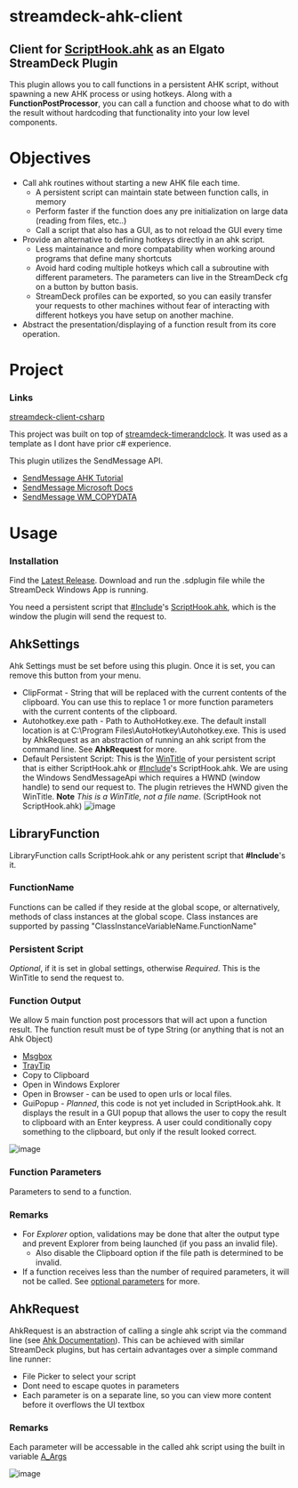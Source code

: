 # streamdeck-ahk-client
## Client for [ScriptHook.ahk](/../../../../SheriffBuzz/ScriptHook.ahk) as an Elgato StreamDeck Plugin

This plugin allows you to call functions in a persistent AHK script, without spawning a new AHK process or using hotkeys. Along with a **FunctionPostProcessor**, you can call a function and choose what to do with the result without hardcoding that functionality into your low level components.

# Objectives
  * Call ahk routines without starting a new AHK file each time.
    - A persistent script can maintain state between function calls, in memory
    - Perform faster if the function does any pre initialization on large data (reading from files, etc..)
    - Call a script that also has a GUI, as to not reload the GUI every time
  * Provide an alternative to defining hotkeys directly in an ahk script.
    - Less maintainance and more compatability when working around programs that define many shortcuts
    - Avoid hard coding multiple hotkeys which call a subroutine with different parameters. The parameters can live in the StreamDeck cfg on a button by button basis.
    - StreamDeck profiles can be exported, so you can easily transfer your requests to other machines without fear of interacting with different hotkeys you have setup on another machine.
  * Abstract the presentation/displaying of a function result from its core operation.
    

# Project
### Links
[streamdeck-client-csharp](https://github.com/TyrenDe/streamdeck-client-csharp)

This project was built on top of [streamdeck-timerandclock](https://github.com/TyrenDe/streamdeck-timerandclock). It was used as a template as I dont have prior c# experience.

This plugin utilizes the SendMessage API.
  * [SendMessage AHK Tutorial](https://www.autohotkey.com/docs/misc/SendMessage.htm)
  * [SendMessage Microsoft Docs](https://docs.microsoft.com/en-us/windows/win32/api/winuser/nf-winuser-sendmessage)
  * [SendMessage WM_COPYDATA](https://docs.microsoft.com/en-us/windows/win32/dataxchg/wm-copydata)

# Usage
### Installation
Find the [Latest Release](../../releases/latest). Download and run the .sdplugin file while the StreamDeck Windows App is running.

You need a persistent script that [#Include](https://www.autohotkey.com/docs/commands/_Include.htm)'s [ScriptHook.ahk](https://github.com/SheriffBuzz/ScriptHook.ahk), which is the window the plugin will send the request to.

## AhkSettings
Ahk Settings must be set before using this plugin. Once it is set, you can remove this button from your menu.
  * ClipFormat - String that will be replaced with the current contents of the clipboard. You can use this to replace 1 or more function parameters with the current contents of the clipboard.
  * Autohotkey.exe path - Path to AuthoHotkey.exe. The default install location is at C:\Program Files\AutoHotkey\Autohotkey.exe. This is used by AhkRequest as an abstraction of running an ahk script from the command line. See **AhkRequest** for more.
  * Default Persistent Script: This is the [WinTitle](https://www.autohotkey.com/docs/misc/WinTitle.htm) of your persistent script that is either ScriptHook.ahk or [#Include](https://www.autohotkey.com/docs/commands/_Include.htm)'s ScriptHook.ahk. We are using the Windows SendMessageApi which requires a HWND (window handle) to send our request to. The plugin retrieves the HWND given the WinTitle. **Note** *This is a WinTitle, not a file name*. (ScriptHook not ScriptHook.ahk)
![image](https://user-images.githubusercontent.com/83767022/177401319-67b2c113-f34e-4282-b119-0558c23c9fa7.png)

## LibraryFunction
LibraryFunction calls ScriptHook.ahk or any peristent script that **#Include**'s it. 

### FunctionName
Functions can be called if they reside at the global scope, or alternatively, methods of class instances at the global scope. Class instances are supported by passing "ClassInstanceVariableName.FunctionName"

### Persistent Script
*Optional*, if it is set in global settings, otherwise *Required*. This is the WinTitle to send the request to.

### Function Output
We allow 5 main function post processors that will act upon a function result. The function result must be of type String (or anything that is not an Ahk Object)
  * [Msgbox](https://www.autohotkey.com/docs/commands/MsgBox.htm)
  * [TrayTip](https://www.autohotkey.com/docs/commands/TrayTip.htm)
  * Copy to Clipboard
  * Open in Windows Explorer
  * Open in Browser - can be used to open urls or local files.
  * GuiPopup - *Planned*, this code is not yet included in ScriptHook.ahk. It displays the result in a GUI popup that allows the user to copy the result to clipboard with an Enter keypress. A user could conditionally copy something to the clipboard, but only if the result looked correct.
  
![image](https://user-images.githubusercontent.com/83767022/177404483-8dbd52c7-8935-4bf7-ae85-e21cfd2aab12.png)

### Function Parameters
Parameters to send to a function.

### Remarks
  * For *Explorer* option, validations may be done that alter the output type and prevent Explorer from being launched (if you pass an invalid file).
    * Also disable the Clipboard option if the file path is determined to be invalid.
  * If a function receives less than the number of required parameters, it will not be called. See [optional parameters](https://www.autohotkey.com/docs/Functions.htm#optional) for more.

## AhkRequest
AhkRequest is an abstraction of calling a single ahk script via the command line (see [Ahk Documentation](https://www.autohotkey.com/docs/Scripts.htm#cmd)). This can be achieved with similar StreamDeck plugins, but has certain advantages over a simple command line runner:
  * File Picker to select your script
  * Dont need to escape quotes in parameters
  * Each parameter is on a separate line, so you can view more content before it overflows the UI textbox
  
### Remarks
Each parameter will be accessable in the called ahk script using the built in variable [A_Args](https://www.autohotkey.com/docs/Scripts.htm#cmd)

![image](https://user-images.githubusercontent.com/83767022/177403412-00461913-710b-4bbc-bf31-86c701ede9c5.png)


